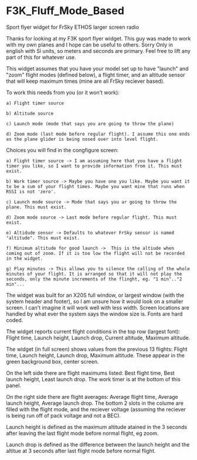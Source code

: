 # F3K_Fluff_Mode_Based
Sport flyer widget for FrSky ETHOS larger screen radio

Thanks for looking at my F3K sport flyer widget. This guy was made to work with my own planes and I hope can be useful to others. Sorry Only in english with Si units, so meters and seconds are primary. Feel free to lift any part of this for whatever use.

This widget assumes that you have your model set up to have "launch" and "zoom" flight modes (defined below), a flight timer, and an altitude sensor that will keep maximum times (mine are all FrSky reciever based). 

To work this needs from you (or it won't work):

	a) Flight timer source  
 
	b) Altitude source  
 
	c) Launch mode (mode that says you are going to throw the plane)  
 
	d) Zoom mode (last mode before regular flight). I assume this one ends as the plane glider is being nosed over into level flight.  
 
  
Choices you will find in the congfigure screen:  

	a) Flight timer source -> I am assuming here that you have a flight timer you like, so I want to provide information from it. This must exist.  
 
	b) Work timer source -> Maybe you have one you like. Maybe you want it to be a sum of your flight times. Maybe you want mine that runs when RSSI is not 'zero'.  
 
	c) Launch mode source -> Mode that says you ar going to throw the plane. This must exist.  
 
	d) Zoom mode source -> Last mode before regular flight. This must exist.  
 
	e) Altidude sensor -> Defaults to whatever FrSky sensor is named "altitude". This must exist.   
 
	f) Minimum altitude for good launch ->  This is the altiude when coming out of zoom. If it is too low the flight will not be recorded in the widget.  
 
	g) Play minutes -> This allows you to silence the calling of the whole minutes of your flight. It is arranged so that it will not play the seconds, only the minute increments of the flinght, eg. "1 min".."2 min"...  
 

The widget was built for an X20S full window, or largest window (with the system header and footer), so I am unsure how it would look on a smaller screen. I can't imagine it will work well with less width. Screen locations are handled by what ever the system says the window size is. Fonts are hard coded.   
 
The widget reports current flight conditions in the top row (largest font): Flight time,  Launch height, Launch drop, Current altitude, Maximum altitude.  

The widget (in full screen) shows values from the previous 13 flights: Flight time, Launch height, Launch drop, Maximum altitude. These appear in the green background box, center screen.  

On the left side there are flight maximums listed: Best flight time, Best launch height, Least launch drop. The work timer is at the bottom of this panel.  

On the right side there are flight averages: Average flight time, Average launch height, Average launch drop. The bottom 2 slots in the colume are filled with the flight mode, and the reciever voltage (assuming the reciever is being run off of pack voltage and not a BEC).  

Launch height is defined as the maximum altitude atained in the 3 seconds after leaving the last flight mode before normal flight, eg zoom.  

Launch drop is defined as the difference between the launch height and the altitue at 3 seconds after last flight mode before normal flight.  
	
